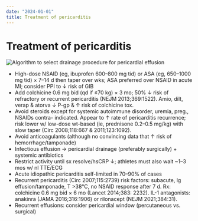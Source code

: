 ```yaml
---
date: "2024-01-01"
title: Treatment of pericarditis
---
```


# Treatment of pericarditis

![Algorithm to select drainage procedure for pericardial effusion](https://i.imgur.com/esXzlV1.png)

* High-dose NSAID (eg, ibuprofen 600–800 mg tid) or ASA (eg, 650–1000 mg tid) × 7–14 d then taper over wks; ASA preferred over NSAID in acute MI; consider PPI to ↓ risk of GIB
* Add colchicine 0.6 mg bid (qd if ≤70 kg) × 3 mo; 50% ↓ risk of refractory or recurrent pericarditis (NEJM 2013;369:1522). Amio, dilt, verap & atorva ↓ P-gp & ↑ risk of colchicine tox.
* Avoid steroids except for systemic autoimmune disorder, uremia, preg., NSAIDs contra- indicated. Appear to ↑ rate of pericarditis recurrence; risk lower w/ low-dose wt-based (ie, prednisone 0.2–0.5 mg/kg) with slow taper (Circ 2008;118:667 & 2011;123:1092).
* Avoid anticoagulants (although no convincing data that ↑ risk of hemorrhage/tamponade)
* Infectious effusion → pericardial drainage (preferably surgically) + systemic antibiotics
* Restrict activity until sx resolve/hsCRP ↓; athletes must also wait ~1–3 mos w/ nl TTE/ECG
* Acute idiopathic pericarditis self-limited in 70–90% of cases
* Recurrent pericarditis (Circ 2007;115:2739) risk factors: subacute, lg effusion/tamponade, T >38°C, no NSAID response after 7 d. Rx: colchicine 0.6 mg bid × 6 mo (Lancet 2014;383: 2232). IL-1 antagonists: anakinra (JAMA 2016;316:1906) or rilonacept (NEJM 2021;384:31).
* Recurrent effusions: consider pericardial window (percutaneous vs. surgical)
